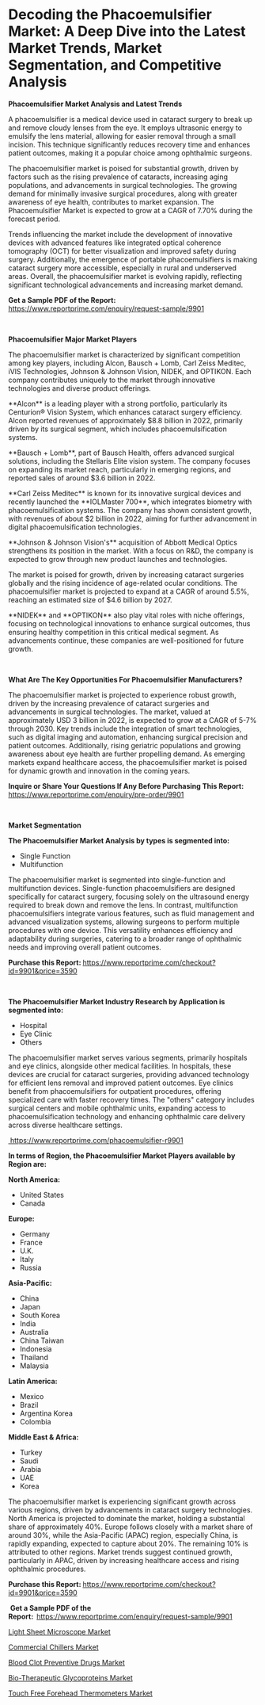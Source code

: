 <p><h1>Decoding the Phacoemulsifier Market: A Deep Dive into the Latest Market Trends, Market Segmentation, and Competitive Analysis</h1></p><p><strong>Phacoemulsifier Market Analysis and Latest Trends</strong></p>
<p><p>A phacoemulsifier is a medical device used in cataract surgery to break up and remove cloudy lenses from the eye. It employs ultrasonic energy to emulsify the lens material, allowing for easier removal through a small incision. This technique significantly reduces recovery time and enhances patient outcomes, making it a popular choice among ophthalmic surgeons.</p><p>The phacoemulsifier market is poised for substantial growth, driven by factors such as the rising prevalence of cataracts, increasing aging populations, and advancements in surgical technologies. The growing demand for minimally invasive surgical procedures, along with greater awareness of eye health, contributes to market expansion. The Phacoemulsifier Market is expected to grow at a CAGR of 7.70% during the forecast period.</p><p>Trends influencing the market include the development of innovative devices with advanced features like integrated optical coherence tomography (OCT) for better visualization and improved safety during surgery. Additionally, the emergence of portable phacoemulsifiers is making cataract surgery more accessible, especially in rural and underserved areas. Overall, the phacoemulsifier market is evolving rapidly, reflecting significant technological advancements and increasing market demand.</p></p>
<p><strong>Get a Sample PDF of the Report:&nbsp;</strong> <a href="https://www.reportprime.com/enquiry/request-sample/9901?utm_campaign=1512&utm_medium=2&utm_source=Github&utm_content=ia&utm_term=28112024&utm_id=phacoemulsifier">https://www.reportprime.com/enquiry/request-sample/9901</a></p>
<p>&nbsp;</p>
<p><strong>Phacoemulsifier Major Market Players</strong></p>
<p><p>The phacoemulsifier market is characterized by significant competition among key players, including Alcon, Bausch + Lomb, Carl Zeiss Meditec, iVIS Technologies, Johnson & Johnson Vision, NIDEK, and OPTIKON. Each company contributes uniquely to the market through innovative technologies and diverse product offerings.</p><p>**Alcon** is a leading player with a strong portfolio, particularly its Centurion® Vision System, which enhances cataract surgery efficiency. Alcon reported revenues of approximately $8.8 billion in 2022, primarily driven by its surgical segment, which includes phacoemulsification systems.</p><p>**Bausch + Lomb**, part of Bausch Health, offers advanced surgical solutions, including the Stellaris Elite vision system. The company focuses on expanding its market reach, particularly in emerging regions, and reported sales of around $3.6 billion in 2022.</p><p>**Carl Zeiss Meditec** is known for its innovative surgical devices and recently launched the **IOLMaster 700**, which integrates biometry with phacoemulsification systems. The company has shown consistent growth, with revenues of about $2 billion in 2022, aiming for further advancement in digital phacoemulsification technologies.</p><p>**Johnson & Johnson Vision's** acquisition of Abbott Medical Optics strengthens its position in the market. With a focus on R&D, the company is expected to grow through new product launches and technologies.</p><p>The market is poised for growth, driven by increasing cataract surgeries globally and the rising incidence of age-related ocular conditions. The phacoemulsifier market is projected to expand at a CAGR of around 5.5%, reaching an estimated size of $4.6 billion by 2027.</p><p>**NIDEK** and **OPTIKON** also play vital roles with niche offerings, focusing on technological innovations to enhance surgical outcomes, thus ensuring healthy competition in this critical medical segment. As advancements continue, these companies are well-positioned for future growth.</p></p>
<p>&nbsp;</p>
<p><strong>What Are The Key Opportunities For Phacoemulsifier Manufacturers?</strong></p>
<p><p>The phacoemulsifier market is projected to experience robust growth, driven by the increasing prevalence of cataract surgeries and advancements in surgical technologies. The market, valued at approximately USD 3 billion in 2022, is expected to grow at a CAGR of 5-7% through 2030. Key trends include the integration of smart technologies, such as digital imaging and automation, enhancing surgical precision and patient outcomes. Additionally, rising geriatric populations and growing awareness about eye health are further propelling demand. As emerging markets expand healthcare access, the phacoemulsifier market is poised for dynamic growth and innovation in the coming years.</p></p>
<p><strong>Inquire or Share Your Questions If Any Before Purchasing This Report:</strong> <a href="https://www.reportprime.com/enquiry/pre-order/9901?utm_campaign=1512&utm_medium=2&utm_source=Github&utm_content=ia&utm_term=28112024&utm_id=phacoemulsifier">https://www.reportprime.com/enquiry/pre-order/9901</a></p>
<p>&nbsp;</p>
<p><strong>Market Segmentation</strong></p>
<p><strong>The Phacoemulsifier Market Analysis by types is segmented into:</strong></p>
<p><ul><li>Single Function</li><li>Multifunction</li></ul></p>
<p><p>The phacoemulsifier market is segmented into single-function and multifunction devices. Single-function phacoemulsifiers are designed specifically for cataract surgery, focusing solely on the ultrasound energy required to break down and remove the lens. In contrast, multifunction phacoemulsifiers integrate various features, such as fluid management and advanced visualization systems, allowing surgeons to perform multiple procedures with one device. This versatility enhances efficiency and adaptability during surgeries, catering to a broader range of ophthalmic needs and improving overall patient outcomes.</p></p>
<p><strong>Purchase this Report:&nbsp;</strong><a href="https://www.reportprime.com/checkout?id=9901&price=3590&utm_campaign=1512&utm_medium=2&utm_source=Github&utm_content=ia&utm_term=28112024&utm_id=phacoemulsifier">https://www.reportprime.com/checkout?id=9901&price=3590</a></p>
<p>&nbsp;</p>
<p><strong>The Phacoemulsifier Market Industry Research by Application is segmented into:</strong></p>
<p><ul><li>Hospital</li><li>Eye Clinic</li><li>Others</li></ul></p>
<p><p>The phacoemulsifier market serves various segments, primarily hospitals and eye clinics, alongside other medical facilities. In hospitals, these devices are crucial for cataract surgeries, providing advanced technology for efficient lens removal and improved patient outcomes. Eye clinics benefit from phacoemulsifiers for outpatient procedures, offering specialized care with faster recovery times. The "others" category includes surgical centers and mobile ophthalmic units, expanding access to phacoemulsification technology and enhancing ophthalmic care delivery across diverse healthcare settings.</p></p>
<p><a href="https://www.reportprime.com/phacoemulsifier-r9901?utm_campaign=1512&utm_medium=2&utm_source=Github&utm_content=ia&utm_term=28112024&utm_id=phacoemulsifier">&nbsp;https://www.reportprime.com/phacoemulsifier-r9901</a></p>
<p><strong>In terms of Region, the Phacoemulsifier Market Players available by Region are:</strong></p>
<p>
    <p> <strong> North America: </strong>
        <ul>
            <li>United States</li>
            <li>Canada</li>
        </ul>
        </p> 
    <p> <strong> Europe: </strong>
        <ul>
            <li>Germany</li>
            <li>France</li>
            <li>U.K.</li>
            <li>Italy</li>
            <li>Russia</li>
        </ul>
        </p> 
    <p> <strong> Asia-Pacific: </strong>
        <ul>
            <li>China</li>
            <li>Japan</li>
            <li>South Korea</li>
            <li>India</li>
            <li>Australia</li>
            <li>China Taiwan</li>
            <li>Indonesia</li>
            <li>Thailand</li>
            <li>Malaysia</li>
        </ul>
        </p> 
    <p> <strong> Latin America: </strong>
        <ul>
            <li>Mexico</li>
            <li>Brazil</li>
            <li>Argentina Korea</li>
            <li>Colombia</li>
        </ul>
        </p> 
    <p> <strong> Middle East & Africa: </strong>
        <ul>
            <li>Turkey</li>
            <li>Saudi</li>
            <li>Arabia</li>
            <li>UAE</li>
            <li>Korea</li>
        </ul>
    </p>
    </p>
<p><p>The phacoemulsifier market is experiencing significant growth across various regions, driven by advancements in cataract surgery technologies. North America is projected to dominate the market, holding a substantial share of approximately 40%. Europe follows closely with a market share of around 30%, while the Asia-Pacific (APAC) region, especially China, is rapidly expanding, expected to capture about 20%. The remaining 10% is attributed to other regions. Market trends suggest continued growth, particularly in APAC, driven by increasing healthcare access and rising ophthalmic procedures.</p></p>
<p><strong>Purchase this Report: </strong><a href="https://www.reportprime.com/checkout?id=9901&price=3590&utm_campaign=1512&utm_medium=2&utm_source=Github&utm_content=ia&utm_term=28112024&utm_id=phacoemulsifier">https://www.reportprime.com/checkout?id=9901&price=3590</a></p>
<p>&nbsp;<strong>Get a Sample PDF of the Report:&nbsp;&nbsp;</strong><a href="https://www.reportprime.com/enquiry/request-sample/9901?utm_campaign=1512&utm_medium=2&utm_source=Github&utm_content=ia&utm_term=28112024&utm_id=phacoemulsifier">https://www.reportprime.com/enquiry/request-sample/9901</a></p>
<p><strong></strong></p>
<p><p><a href="https://www.linkedin.com/pulse/global-light-sheet-microscope-market-analysis-key-trends-oq8te?utm_campaign=1512&utm_medium=2&utm_source=Github&utm_content=ia&utm_term=28112024&utm_id=phacoemulsifier">Light Sheet Microscope Market</a></p><p><a href="https://www.linkedin.com/pulse/driving-forces-global-commercial-chillers-market-trends-applications-hfgbe?utm_campaign=1512&utm_medium=2&utm_source=Github&utm_content=ia&utm_term=28112024&utm_id=phacoemulsifier">Commercial Chillers Market</a></p><p><a href="https://issuu.com/reportprime-2/docs/blood-clot-preventive-drugs-market-_1826273560ca41?utm_campaign=1512&utm_medium=2&utm_source=Github&utm_content=ia&utm_term=28112024&utm_id=phacoemulsifier">Blood Clot Preventive Drugs Market</a></p><p><a href="https://issuu.com/reportprime-2/docs/bio-therapeutic-glycoproteins-marke_aa35e189da766a?utm_campaign=1512&utm_medium=2&utm_source=Github&utm_content=ia&utm_term=28112024&utm_id=phacoemulsifier">Bio-Therapeutic Glycoproteins Market</a></p><p><a href="https://github.com/willjis/Market-Research-Report-List-1/blob/main/touch-free-forehead-thermometers-market.md?utm_campaign=1512&utm_medium=2&utm_source=Github&utm_content=ia&utm_term=28112024&utm_id=phacoemulsifier">Touch Free Forehead Thermometers Market</a></p></p>